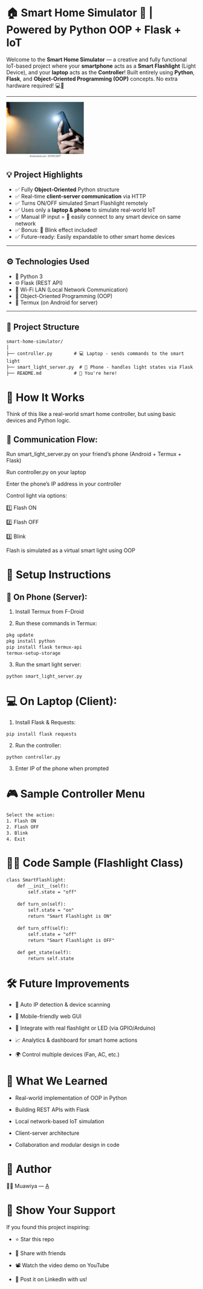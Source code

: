 # 🏠 Smart Home Simulator 🔦 | Powered by Python OOP + Flask + IoT

Welcome to the **Smart Home Simulator** — a creative and fully functional IoT-based project where your **smartphone** acts as a **Smart Flashlight** (Light Device), and your **laptop** acts as the **Controller**! Built entirely using **Python**, **Flask**, and **Object-Oriented Programming (OOP)** concepts. No extra hardware required! 💻📱

---
[![Watch Demo](thumbnail.jpg)](https://www.linkedin.com/posts/contactmuawia_python-oop-iot-activity-7317201126267777024-MT_F?utm_source=share&utm_medium=member_desktop&rcm=ACoAAE83puMB2usKBg0a3tbcCz_4_33IjoRwOfw)
## 💡 Project Highlights

- ✅ Fully **Object-Oriented** Python structure
- ✅ Real-time **client-server communication** via HTTP
- ✅ Turns ON/OFF simulated Smart Flashlight remotely
- ✅ Uses only a **laptop & phone** to simulate real-world IoT
- ✅ Manual IP input = 🔌 easily connect to any smart device on same network
- ✅ Bonus: 🔁 Blink effect included!
- ✅ Future-ready: Easily expandable to other smart home devices

---

## ⚙️ Technologies Used

- 🐍 Python 3
- 🌐 Flask (REST API)
- 📡 Wi-Fi LAN (Local Network Communication)
- 🧠 Object-Oriented Programming (OOP)
- 📱 Termux (on Android for server)

---

## 🧱 Project Structure

```
smart-home-simulator/
│
├── controller.py        # 💻 Laptop - sends commands to the smart light
├── smart_light_server.py  # 📱 Phone - handles light states via Flask
├── README.md            # 📘 You're here!
```
# 🚀 How It Works
Think of this like a real-world smart home controller, but using basic devices and Python logic.

## 🔁 Communication Flow:
Run smart_light_server.py on your friend’s phone (Android + Termux + Flask)

Run controller.py on your laptop

Enter the phone’s IP address in your controller

Control light via options:

 1️⃣ Flash ON

 2️⃣ Flash OFF

 3️⃣ Blink

Flash is simulated as a virtual smart light using OOP

# 🔧 Setup Instructions
## 📱 On Phone (Server):
1. Install Termux from F-Droid

2. Run these commands in Termux:
``` 
pkg update
pkg install python
pip install flask termux-api
termux-setup-storage
```
3. Run the smart light server:
``` 
python smart_light_server.py
```
# 💻 On Laptop (Client):
1. Install Flask & Requests:
```
pip install flask requests
```
2. Run the controller:
```
python controller.py
```
3. Enter IP of the phone when prompted

# 🎮 Sample Controller Menu
```
Select the action:
1. Flash ON
2. Flash OFF
3. Blink
4. Exit
```
# 👨‍💻 Code Sample (Flashlight Class)
```
class SmartFlashlight:
    def __init__(self):
        self.state = "off"

    def turn_on(self):
        self.state = "on"
        return "Smart Flashlight is ON"

    def turn_off(self):
        self.state = "off"
        return "Smart Flashlight is OFF"

    def get_state(self):
        return self.state
```
# 🛠️ Future Improvements
- 📡 Auto IP detection & device scanning

- 📱 Mobile-friendly web GUI

- 📲 Integrate with real flashlight or LED (via GPIO/Arduino)

- 📈 Analytics & dashboard for smart home actions

- 🌍 Control multiple devices (Fan, AC, etc.)

# 🧠 What We Learned
- Real-world implementation of OOP in Python

- Building REST APIs with Flask

- Local network-based IoT simulation

- Client-server architecture

- Collaboration and modular design in code

# 🙋 Author
👨‍💻 Muawiya — [A](https://www.youtube.com/@Coding_Moves)

# 🌟 Show Your Support
If you found this project inspiring:

+ ⭐ Star this repo

+ 📢 Share with friends

+ 📽️ Watch the video demo on YouTube

+ 🔗 Post it on LinkedIn with us!









